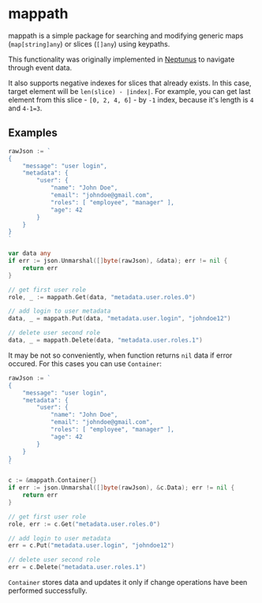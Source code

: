 # mappath

mappath is a simple package for searching and modifying generic maps (`map[string]any`) or slices (`[]any`) using keypaths.

This functionality was originally implemented in [Neptunus](https://github.com/gekatateam/neptunus) to navigate through event data.

It also supports negative indexes for slices that already exists. In this case, target element will be `len(slice) - |index|`. For example, you can get last element from this slice - `[0, 2, 4, 6]` - by `-1` index, because it's length is `4` and `4-1=3`.

## Examples
```go
rawJson := `
{
    "message": "user login",
    "metadata": {
        "user": {
            "name": "John Doe",
            "email": "johndoe@gmail.com",
            "roles": [ "employee", "manager" ],
            "age": 42
        }
    }
}
`

var data any
if err := json.Unmarshal([]byte(rawJson), &data); err != nil {
    return err
}

// get first user role
role, _ := mappath.Get(data, "metadata.user.roles.0")

// add login to user metadata
data, _ = mappath.Put(data, "metadata.user.login", "johndoe12")

// delete user second role
data, _ = mappath.Delete(data, "metadata.user.roles.1")
```

It may be not so conveniently, when function returns `nil` data if error occured. For this cases you can use `Container`:

```go
rawJson := `
{
    "message": "user login",
    "metadata": {
        "user": {
            "name": "John Doe",
            "email": "johndoe@gmail.com",
            "roles": [ "employee", "manager" ],
            "age": 42
        }
    }
}
`

c := &mappath.Container{}
if err := json.Unmarshal([]byte(rawJson), &c.Data); err != nil {
    return err
}

// get first user role
role, err := c.Get("metadata.user.roles.0")

// add login to user metadata
err = c.Put("metadata.user.login", "johndoe12")

// delete user second role
err = c.Delete("metadata.user.roles.1")
```

`Container` stores data and updates it only if change operations have been performed successfully.
